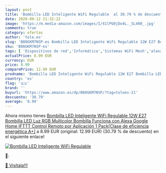 ```yaml
---
layout: post
title: 'Bombilla LED Inteligente WiFi Regulable  al 30.79 % de descuento'
date: 2020-09-12 21:32:22
image: 'https://m.media-amazon.com/images/I/41lPG0jDo4L._SL400_.jpg'
comments: true
category: ofertas
author: 'tole.es'
slug: 'B08GKM7NSP-es Bombilla LED Inteligente WiFi Regulable 12W E27 Bombilla...'
sku: 'B08GKM7NSP-es'
tags: [ 'Dispositivos de red','Informática','Sistemas WiFi Mesh','alexa','google','home','ifttt', ]
actualPrice: 8.99 EUR
currency: EUR
price: 8.99
comparePrice: 12.99 EUR
prodname: 'Bombilla LED Inteligente WiFi Regulable 12W E27 Bombilla LED Luz RGB Multicolor Bombilla Funciona con Alexa Google Home IFTTT Control Remoto por Aplicación 1 Pack[Clase de eficiencia energética A+]'
country: 'es'
flag: '🇪🇸'
brand: ''
buyurl: 'https://www.amazon.es/dp/B08GKM7NSP/?tag=tolees-21'
descuento: '30.79'
average: '8.99'
---
```


Ahora mismo tienes [Bombilla LED Inteligente WiFi Regulable 12W E27 Bombilla LED Luz RGB Multicolor Bombilla Funciona con Alexa Google Home IFTTT Control Remoto por Aplicación 1 Pack[Clase de eficiencia energética A+]](https://www.amazon.es/dp/B08GKM7NSP/?tag=tolees-21) a 8.99 EUR (original: 12.99 EUR) (30.79 %  de descuento) en el siguiente enlace!

[![Bombilla LED Inteligente WiFi Regulable ](https://m.media-amazon.com/images/I/41lPG0jDo4L._SL400_.jpg)](https://www.amazon.es/dp/B08GKM7NSP/?tag=tolees-21)

🔎:


[🛒 Visítala!!!](https://www.amazon.es/dp/B08GKM7NSP/?tag=tolees-21)
